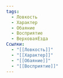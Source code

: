 ```yaml
---
tags:
  - Ловкость
  - Характер
  - Обаяние
  - Восприятие
  - ВерховаяЕзда
Ссылки:
  - "[[Ловкость]]"
  - "[[Характер]]"
  - "[[Обаяние]]"
  - "[[Восприятие]]"
---
```

